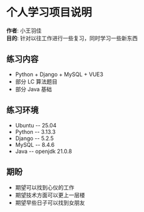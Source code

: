 # 个人学习项目说明

**作者**: 小王羽佳  
**目的**: 针对以往工作进行一些复习，同时学习一些新东西  

## 练习内容
- Python + Django + MySQL + VUE3
- 部分 LC 算法题目
- 部分 Java 基础

## 练习环境
- Ubuntu -- 25.04
- Python -- 3.13.3
- Django -- 5.2.5
- MySQL -- 8.4.6
- Java -- openjdk 21.0.8

## 期盼
- 期望可以找到心仪的工作
- 期望技术方面可以更上一层楼
- 期望早些日子可以找到女朋友